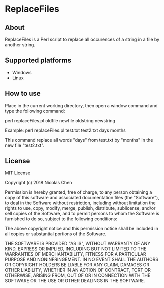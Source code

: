 # ReplaceFiles

## About
ReplaceFiles is a Perl script to replace all occurences of a string in a file by another string.

## Supported platforms
- Windows
- Linux

## How to use
Place in the current working directory, then open a window command and type the following command:

perl replaceFiles.pl oldfile newfile oldstring newstring

Example:
perl replaceFiles.pl test.txt test2.txt days months

This command replace all words "days" from test.txt by "months" in the new file "test2.txt". 

## License
MIT License

Copyright (c) 2018 Nicolas Chen

Permission is hereby granted, free of charge, to any person obtaining a copy
of this software and associated documentation files (the "Software"), to deal
in the Software without restriction, including without limitation the rights
to use, copy, modify, merge, publish, distribute, sublicense, and/or sell
copies of the Software, and to permit persons to whom the Software is
furnished to do so, subject to the following conditions:

The above copyright notice and this permission notice shall be included in all
copies or substantial portions of the Software.

THE SOFTWARE IS PROVIDED "AS IS", WITHOUT WARRANTY OF ANY KIND, EXPRESS OR
IMPLIED, INCLUDING BUT NOT LIMITED TO THE WARRANTIES OF MERCHANTABILITY,
FITNESS FOR A PARTICULAR PURPOSE AND NONINFRINGEMENT. IN NO EVENT SHALL THE
AUTHORS OR COPYRIGHT HOLDERS BE LIABLE FOR ANY CLAIM, DAMAGES OR OTHER
LIABILITY, WHETHER IN AN ACTION OF CONTRACT, TORT OR OTHERWISE, ARISING FROM,
OUT OF OR IN CONNECTION WITH THE SOFTWARE OR THE USE OR OTHER DEALINGS IN THE
SOFTWARE.

